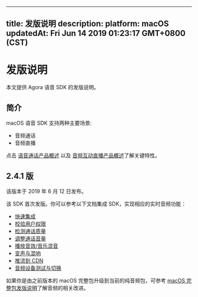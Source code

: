 
---
title: 发版说明
description: 
platform: macOS
updatedAt: Fri Jun 14 2019 01:23:17 GMT+0800 (CST)
---
# 发版说明

本文提供 Agora 语音 SDK 的发版说明。

## **简介**

macOS 语音 SDK 支持两种主要场景:

-   音频通话
-   音频直播

点击 [语音通话产品概述](https://docs.agora.io/cn/Voice/product_voice?platform=All%20Platforms) 以及 [音频互动直播产品概述](https://docs.agora.io/cn/Audio%20Broadcast/product_live_audio?platform=All%20Platforms)了解关键特性。

## **2.4.1 版**

该版本于 2019 年 6 月 12 日发布。

该 SDK 首次发版。你可以参考以下文档集成 SDK，实现相应的实时音频功能：

- [快速集成](../../cn/Voice/mac_video.md)
- [校验用户权限](../../cn/Voice/token.md)
- [检测通话质量](../../cn/Voice/in_call_statistics_macos_audio.md)
- [调整通话音量](../../cn/Voice/volume_mac.md)
- [播放音效/音乐混音](../../cn/Voice/effect_mixing_mac.md)
- [变声与混响](../../cn/Voice/voice_effect_mac.md)
- [推流到 CDN](../../cn/Voice/push_stream_ios2.0_audio.md)
- [音频设备测试与切换](../../cn/Voice/switch_audio_device_mac.md)

如果你是由之前版本的 macOS 完整包升级到当前的纯音频包，可参考 [macOS 完整包发版说明](../../cn/Voice/release_mac_video.md)了解音频的相关改进。
